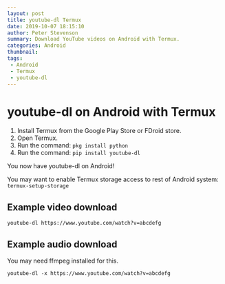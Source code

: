 ```yaml
---
layout: post
title: youtube-dl Termux
date: 2019-10-07 18:15:10
author: Peter Stevenson
summary: Download YouTube videos on Android with Termux.
categories: Android
thumbnail:
tags:
 - Android
 - Termux
 - youtube-dl
---
```


# youtube-dl on Android with Termux

1. Install Termux from the Google Play Store or FDroid store.
2. Open Termux.
3. Run the command: `pkg install python`
4. Run the command: `pip install youtube-dl`

You now have youtube-dl on Android!

You may want to enable Termux storage access to rest of Android system: `termux-setup-storage`

## Example video download

`youtube-dl https://www.youtube.com/watch?v=abcdefg`

## Example audio download

You may need ffmpeg installed for this.

`youtube-dl -x https://www.youtube.com/watch?v=abcdefg`
